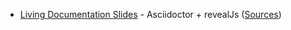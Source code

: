 - [Living Documentation Slides](slides-living-documentation/) - Asciidoctor + revealJs ([Sources](https://github.com/baldir-fr/slides-living-documentation))
